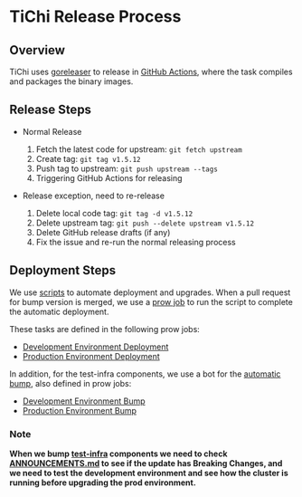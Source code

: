 # TiChi Release Process

## Overview

TiChi uses [goreleaser](https://github.com/goreleaser/goreleaser) to release
in [GitHub Actions](https://github.com/ti-community-infra/tichi/blob/master/.github/workflows/release.yml), where the
task compiles and packages the binary images.

## Release Steps

- Normal Release
    1. Fetch the latest code for upstream: `git fetch upstream`
    2. Create tag: `git tag v1.5.12`
    3. Push tag to upstream: `git push upstream --tags`
    4. Triggering GitHub Actions for releasing

- Release exception, need to re-release
    1. Delete local code tag: `git tag -d v1.5.12`
    2. Delete upstream tag: `git push --delete upstream v1.5.12`
    3. Delete GitHub release drafts (if any)
    4. Fix the issue and re-run the normal releasing process

## Deployment Steps

We use [scripts](https://github.com/ti-community-infra/tichi/blob/master/scripts/deploy.sh) to automate deployment and
upgrades. When a pull request for bump version is merged, we use
a [prow job](https://github.com/kubernetes/test-infra/blob/master/prow/jobs.md)
to run the script to complete the automatic deployment.

These tasks are defined in the following prow jobs:

- [Development Environment Deployment](https://github.com/ti-community-infra/tichi/blob/9f829ae5ba61aaaf149dd046be09262fd3a0e4bc/.prow.yaml#L134)
- [Production Environment Deployment](https://github.com/ti-community-infra/configs/blob/048b5dd46e57fa95c731252d7c95c7cd7a13e1e2/prow/jobs/ti-community-infra/configs/configs-postsubmits.yaml#L35)

In addition, for the test-infra components, we use a bot for
the [automatic bump](https://github.com/kubernetes/test-infra/blob/master/prow/cmd/autobump/autobump.sh), also defined
in prow jobs:

- [Development Environment Bump](https://github.com/ti-community-infra/configs/blob/048b5dd46e57fa95c731252d7c95c7cd7a13e1e2/prow/jobs/ti-community-infra/tichi/tichi-periodics.yaml#L2)
- [Production Environment Bump](https://github.com/ti-community-infra/configs/blob/048b5dd46e57fa95c731252d7c95c7cd7a13e1e2/prow/jobs/ti-community-infra/configs/configs-periodics.yaml#L2)

### Note

**When we bump [test-infra](https://github.com/kubernetes/test-infra) components we need to
check [ANNOUNCEMENTS.md](https://github.com/kubernetes/test-infra/blob/master/prow/ANNOUNCEMENTS.md) to see if the
update has Breaking Changes, and we need to test the development environment and see how the cluster is running before
upgrading the prod environment.**